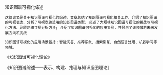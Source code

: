 
知识图谱可视化综述

	这篇论文是关于知识图谱可视化的综述。文章总结了知识图谱可视化相关工作，介绍了知识图谱的可视表达，分析了可视表达适用的知识图谱类型; 简述了大规模知识图谱可视化的挑战与可视化方法、异质网络可视分析方法; 介绍了知识图谱可视化的应用案例，并预测了该领域的未来发展方向和挑战

	知识图谱可视化的应用场景包括：智能问答、推荐系统、搜索引擎、自然语言处理、机器学习等领域。

《知识图谱可视化理论》

《知识图谱综述——表示、构建、推理与知识超图理论》
